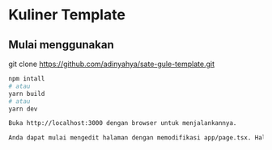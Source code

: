 # Kuliner Template 

## Mulai menggunakan

git clone https://github.com/adinyahya/sate-gule-template.git

```bash
npm intall
# atau
yarn build
# atau
yarn dev

Buka http://localhost:3000 dengan browser untuk menjalankannya.

Anda dapat mulai mengedit halaman dengan memodifikasi app/page.tsx. Halaman akan secara otomatis diperbarui saat Anda mengedit file tersebut.